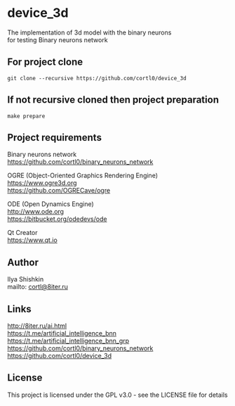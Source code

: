 # device_3d
The implementation of 3d model with the binary neurons  
for testing Binary neurons network  

## For project clone
```
git clone --recursive https://github.com/cortl0/device_3d
```

## If not recursive cloned then project preparation
```
make prepare
```

## Project requirements
Binary neurons network  
https://github.com/cortl0/binary_neurons_network

OGRE (Object-Oriented Graphics Rendering Engine)  
https://www.ogre3d.org  
https://github.com/OGRECave/ogre  
  
ODE (Open Dynamics Engine)  
http://www.ode.org  
https://bitbucket.org/odedevs/ode
  
Qt Creator  
https://www.qt.io

## Author
Ilya Shishkin  
mailto: cortl@8iter.ru

## Links
http://8iter.ru/ai.html  
https://t.me/artificial_intelligence_bnn  
https://t.me/artificial_intelligence_bnn_grp  
https://github.com/cortl0/binary_neurons_network
https://github.com/cortl0/device_3d

## License
This project is licensed under the GPL v3.0 - see the LICENSE file for details
